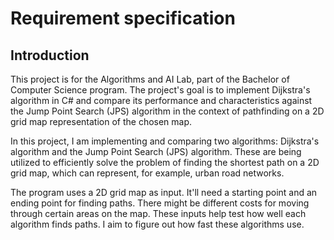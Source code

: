 # Requirement specification

## Introduction
This project is for the Algorithms and AI Lab, part of the Bachelor of Computer Science program.
The project's goal is to implement Dijkstra's algorithm in C# and compare its performance and characteristics against the Jump Point Search (JPS) algorithm in the context of pathfinding on a 2D grid map representation of the chosen map. 

In this project, I am implementing and comparing two algorithms: Dijkstra's algorithm and the Jump Point Search (JPS) algorithm. These are being utilized to efficiently solve the problem of finding the shortest path on a 2D grid map, which can represent, for example, urban road networks.

The program uses a 2D grid map as input. It'll need a starting point and an ending point for finding paths. There might be different costs for moving through certain areas on the map. These inputs help test how well each algorithm finds paths. I aim to figure out how fast these algorithms use.